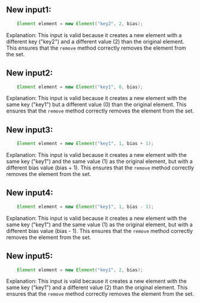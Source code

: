 ## New input1:
```java
    Element element = new Element("key2", 2, bias);
```
Explanation: This input is valid because it creates a new element with a different key ("key2") and a different value (2) than the original element. This ensures that the `remove` method correctly removes the element from the set.

## New input2:
```java
    Element element = new Element("key1", 0, bias);
```
Explanation: This input is valid because it creates a new element with the same key ("key1") but a different value (0) than the original element. This ensures that the `remove` method correctly removes the element from the set.

## New input3:
```java
    Element element = new Element("key1", 1, bias + 1);
```
Explanation: This input is valid because it creates a new element with the same key ("key1") and the same value (1) as the original element, but with a different bias value (bias + 1). This ensures that the `remove` method correctly removes the element from the set.

## New input4:
```java
    Element element = new Element("key1", 1, bias - 1);
```
Explanation: This input is valid because it creates a new element with the same key ("key1") and the same value (1) as the original element, but with a different bias value (bias - 1). This ensures that the `remove` method correctly removes the element from the set.

## New input5:
```java
    Element element = new Element("key1", 2, bias);
```
Explanation: This input is valid because it creates a new element with the same key ("key1") and a different value (2) than the original element. This ensures that the `remove` method correctly removes the element from the set.

